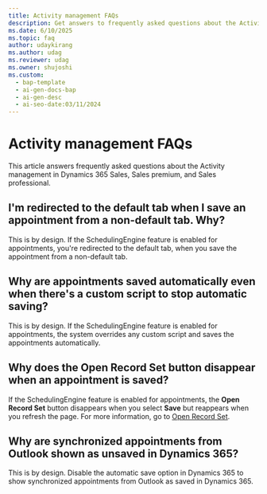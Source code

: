 ```yaml
---
title: Activity management FAQs
description: Get answers to frequently asked questions about the Activity management.
ms.date: 6/10/2025
ms.topic: faq
author: udaykirang
ms.author: udag
ms.reviewer: udag
ms.owner: shujoshi
ms.custom:
  - bap-template
  - ai-gen-docs-bap
  - ai-gen-desc
  - ai-seo-date:03/11/2024
---
```


# Activity management FAQs

This article answers frequently asked questions about the Activity management in Dynamics 365 Sales, Sales premium, and Sales professional.

## I'm redirected to the default tab when I save an appointment from a non-default tab. Why?

This is by design. If the SchedulingEngine feature is enabled for appointments, you're redirected to the default tab, when you save the appointment from a non-default tab.

## Why are appointments saved automatically even when there's a custom script to stop automatic saving?

This is by design. If the SchedulingEngine feature is enabled for appointments, the system overrides any custom script and saves the appointments automatically.

## Why does the Open Record Set button disappear when an appointment is saved?

If the SchedulingEngine feature is enabled for appointments, the **Open Record Set** button disappears when you select **Save** but reappears when you refresh the page. For more information, go to [Open Record Set](/powerapps/user/navigation#record-set-navigation).

## Why are synchronized appointments from Outlook shown as unsaved in Dynamics 365?

This is by design. Disable the automatic save option in Dynamics 365 to show synchronized appointments from Outlook as saved in Dynamics 365.

